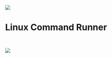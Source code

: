 ![](https://github.com/nickmancari/cog/tree/main/img/Cog_logo.png)

<h1>Linux Command Runner</h1>
<br>

![](https://img.shields.io/badge/OS-Linux-informational?style=flat&logo=Linux&logoColor=white&color=2bbc8a)

<br>
